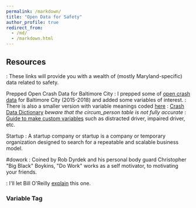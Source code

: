 ```yaml
---
permalink: /markdown/
title: "Open Data for Safety"
author_profile: true
redirect_from: 
  - /md/
  - /markdown.html
---
```

## Resources 

:   These links will provide you with a wealth of (mostly Maryland-specific) data related to safety. 

Prepped Open Crash Data for Baltimore City
:   I prepped some of [open crash data](https://drive.google.com/file/d/1cuNCBIzq7yR3J6R_taZti_EPfQNUGXb5/view?usp=sharing) for Baltimore City (2015-2018) and added some variables of interest. 
:   There is also a smaller version with variable meanings coded [here](https://drive.google.com/file/d/18pvz3Ax62l-Lq2-L9kg6pyYmmShWmKB_/view?usp=sharing)
:   [Crash Data Dictionary](https://opendata.maryland.gov/download/7xpx-5fte/application%2Fvnd.ms-excel) _beware that the circum_person table is not fully accurate_
:   [Guide to make custom variables](https://docs.google.com/document/d/1xPGsFjn665qHBwsYTYPGGF_R69Xu6wWwKNkjHnQfjFA/edit?usp=sharing) such as distracted driver, impaired driver, etc.

Startup
:   A startup company or startup is a company or temporary organization designed to search for a repeatable and scalable business model.

#dowork
:   Coined by Rob Dyrdek and his personal body guard Christopher "Big Black" Boykins, "Do Work" works as a self motivator, to motivating your friends.


:   I'll let Bill O'Reilly [explain](https://www.youtube.com/watch?v=O_HyZ5aW76c "We'll Do It Live") this one.


### Variable Tag
